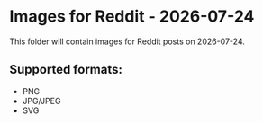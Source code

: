 # Images for Reddit - 2026-07-24

This folder will contain images for Reddit posts on 2026-07-24.

## Supported formats:
- PNG
- JPG/JPEG
- SVG
